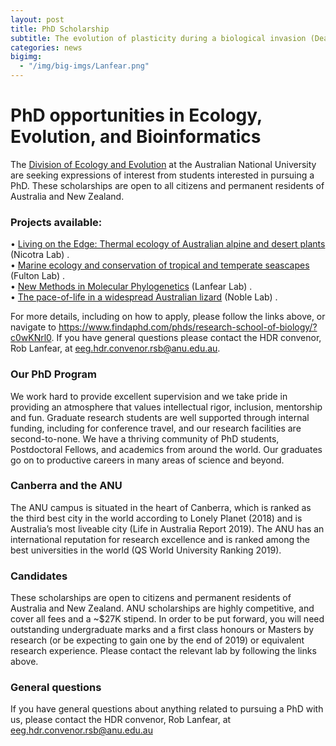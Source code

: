 ```yaml
---
layout: post
title: PhD Scholarship
subtitle: The evolution of plasticity during a biological invasion (Deakin University)
categories: news
bigimg:
  - "/img/big-imgs/Lanfear.png" 
---
```



# PhD opportunities in Ecology, Evolution, and Bioinformatics


The [Division of Ecology and Evolution](http://biology.anu.edu.au/research/divisions/ecology-and-evolution) at the Australian National University are seeking expressions of interest from students interested in pursuing a PhD. These scholarships are open to all citizens and permanent residents of Australia and New Zealand.

### Projects available:
•	[Living on the Edge: Thermal ecology of Australian alpine and desert plants](https://www.findaphd.com/phds/project/living-on-the-edge-thermal-ecology-of-australian-alpine-and-desert-plants/?p111564) (Nicotra Lab) .  
•	[Marine ecology and conservation of tropical and temperate seascapes](https://www.findaphd.com/phds/project/marine-ecology-and-conservation-of-tropical-and-temperate-seascapes/?p111539) (Fulton Lab) .  
•	[New Methods in Molecular Phylogenetics](https://www.findaphd.com/phds/project/new-methods-in-molecular-phylogenetics/?p111348)  (Lanfear Lab) .  
•	[The pace-of-life in a widespread Australian lizard](https://www.findaphd.com/phds/project/interaction-between-maternal-effects-and-thermal-developmental-plasticity-in-shaping-the-pace-of-life-in-a-widespread-australian-lizard/?p111537) (Noble Lab) .  

For more details, including on how to apply, please follow the links above, or navigate to https://www.findaphd.com/phds/research-school-of-biology/?c0wKNrl0. If you have general questions please contact the HDR convenor, Rob Lanfear, at eeg.hdr.convenor.rsb@anu.edu.au.    
    
### Our PhD Program
We work hard to provide excellent supervision and we take pride in providing an atmosphere that values intellectual rigor, inclusion, mentorship and fun.  Graduate research students are well supported through internal funding, including for conference travel, and our research facilities are second-to-none. We have a thriving community of PhD students, Postdoctoral Fellows, and academics from around the world. Our graduates go on to productive careers in many areas of science and beyond. 
    
### Canberra and the ANU
The ANU campus is situated in the heart of Canberra, which is ranked as the third best city in the world according to Lonely Planet (2018) and is Australia’s most liveable city (Life in Australia Report 2019). The ANU has an international reputation for research excellence and is ranked among the best universities in the world (QS World University Ranking 2019). 
    
### Candidates
These scholarships are open to citizens and permanent residents of Australia and New Zealand. ANU scholarships are highly competitive, and cover all fees and a ~$27K stipend. In order to be put forward, you will need outstanding undergraduate marks and a first class honours or Masters by research (or be expecting to gain one by the end of 2019) or equivalent research experience. Please contact the relevant lab by following the links above.
   
### General questions
If you have general questions about anything related to pursuing a PhD with us, please contact the HDR convenor, Rob Lanfear, at eeg.hdr.convenor.rsb@anu.edu.au 
